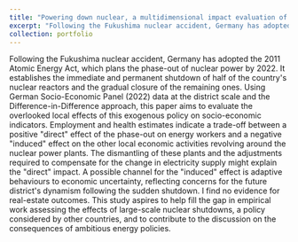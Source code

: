 ```yaml
---
title: "Powering down nuclear, a multidimensional impact evaluation of the German case."
excerpt: "Following the Fukushima nuclear accident, Germany has adopted the 2011 Atomic Energy Act, which plans the phase-out of nuclear power by 2022. It establishes the immediate and permanent shutdown of half of the country's nuclear reactors and the gradual closure of the remaining ones. Using German Socio-Economic Panel (2022) data at the district scale and the Difference-in-Difference approach, this paper aims to evaluate the overlooked local effects of this exogenous policy on socio-economic indicators. Employment and health estimates indicate a trade-off between a positive "direct" effect of the phase-out on energy workers and a negative "induced" effect on the other local economic activities revolving around the nuclear power plants. The dismantling of these plants and the adjustments required to compensate for the change in electricity supply might explain the "direct" impact. A possible channel for the "induced" effect is adaptive behaviours to economic uncertainty, reflecting concerns for the future district's dynamism following the sudden shutdown. I find no evidence for real-estate outcomes. This study aspires to help fill the gap in empirical work assessing the effects of large-scale nuclear shutdowns, a policy considered by other countries, and to contribute to the discussion on the consequences of ambitious energy policies."
collection: portfolio
---
```


Following the Fukushima nuclear accident, Germany has adopted the 2011 Atomic Energy Act, which plans the phase-out of nuclear power by 2022. It establishes the immediate and permanent shutdown of half of the country's nuclear reactors and the gradual closure of the remaining ones. Using German Socio-Economic Panel (2022) data at the district scale and the Difference-in-Difference approach, this paper aims to evaluate the overlooked local effects of this exogenous policy on socio-economic indicators. Employment and health estimates indicate a trade-off between a positive "direct" effect of the phase-out on energy workers and a negative "induced" effect on the other local economic activities revolving around the nuclear power plants. The dismantling of these plants and the adjustments required to compensate for the change in electricity supply might explain the "direct" impact. A possible channel for the "induced" effect is adaptive behaviours to economic uncertainty, reflecting concerns for the future district's dynamism following the sudden shutdown. I find no evidence for real-estate outcomes. This study aspires to help fill the gap in empirical work assessing the effects of large-scale nuclear shutdowns, a policy considered by other countries, and to contribute to the discussion on the consequences of ambitious energy policies. 

